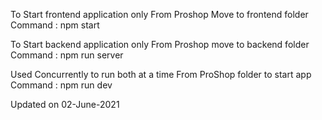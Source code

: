 To Start frontend application only
From Proshop Move to frontend folder
Command : npm start

To Start backend application only
From Proshop move to backend folder
Command : npm run server

Used Concurrently to run both at a time
From ProShop folder to start app
Command : npm run dev

Updated on 02-June-2021
